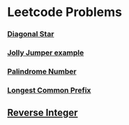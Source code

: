 # Leetcode Problems

### [Diagonal Star](https://github.com/Hrishi2520/JavaProblems/tree/main/LeetCode/src/Diagonal%20Star)
### [Jolly Jumper example](https://github.com/Hrishi2520/JavaProblems/tree/main/LeetCode/src/Jolly%20Jumper%20example)
### [Palindrome Number](https://github.com/Hrishi2520/JavaProblems/tree/main/LeetCode/src/PalindromeNumber)
### [Longest Common Prefix](https://github.com/Hrishi2520/JavaProblems/tree/main/LeetCode/src/longestCommonPrefix)
## [Reverse Integer](https://github.com/Hrishi2520/JavaProblems/tree/main/LeetCode/src/Reverse%20Integer)
